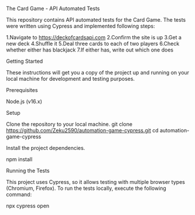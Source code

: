 The Card Game - API Automated Tests

This repository contains API automated tests for the Card Game. The tests were written using Cypress and implemented following steps:

1.Navigate to https://deckofcardsapi.com
2.Confirm the site is up
3.Get a new deck
4.Shuffle it
5.Deal three cards to each of two players
6.Check whether either has blackjack
7.If either has, write out which one does


Getting Started

These instructions will get you a copy of the project up and running on your local machine for development and testing purposes.

Prerequisites

Node.js (v16.x)

Setup

Clone the repository to your local machine.
git clone https://github.com/Zeku2590/automation-game-cypress.git
cd automation-game-cypress

Install the project dependencies.

npm install

Running the Tests

This project uses Cypress, so it allows testing with multiple browser types (Chromium, Firefox). To run the tests locally, execute the following command:

npx cypress open





